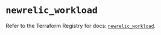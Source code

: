 # `newrelic_workload`

Refer to the Terraform Registry for docs: [`newrelic_workload`](https://registry.terraform.io/providers/newrelic/newrelic/3.41.1/docs/resources/workload).
